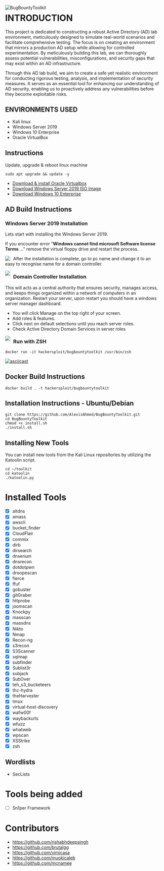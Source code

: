 <img src="https://imgur.com/Q7fBbju.png"
     alt="BugBountyToolkit"
     style="float: left; margin-right: 10px;" />

# INTRODUCTION
This project is dedicated to constructing a robust Active Directory (AD) lab environment, meticulously designed to simulate real-world scenarios and facilitate comprehensive testing. The focus is on creating an environment that mirrors a production AD setup while allowing for controlled experimentation. By meticulously building this lab, we can thoroughly assess potential vulnerabilities, misconfigurations, and security gaps that may exist within an AD infrastructure.<br/>

Through this AD lab build, we aim to create a safe yet realistic environment for conducting rigorous testing, analysis, and implementation of security measures. It serves as an essential tool for enhancing our understanding of AD security, enabling us to proactively address any vulnerabilities before they become exploitable risks.
<br />

## ENVIRONMENTS USED
- Kali linux</b> 
- Windows Server 2019</b>
- Windows 10 Enterprise</b> 
- Oracle VirtualBox</b>

## Instructions
Update, upgrade & reboot linux machine

```
sudo apt upgrade && update -y
```
- [Download & install Oracle Virtualbox](https://www.geeksforgeeks.org/how-to-install-virtual-box-in-kali-linux/)
- [Download Windows Server 2019 ISO Image](https://www.microsoft.com/en-us/evalcenter/download-windows-server-2019)</b>
- [Download Windows 10 Enterprise](https://www.microsoft.com/en-us/evalcenter/download-windows-10-enterprise)</b>

## AD Build Instructions
### Windows Server 2019 Installation

Lets start with installing the Windows Server 2019. 

If you encounter error "**Windows cannot find microsoft Software license Terms** ..."  remove the virtual floppy drive and restart the process. 

<img src="https://imgur.com/bRChFmg.png"
     style="float: left; margin-right: 10px;" />

After the installation is complete, go to pc name and change it to an easy to recognise name for a domain controller. 

<img src="https://imgur.com/vo0A2sw.png"
     style="float: left; margin-right: 10px;" />


### Domain Controller Installation
This will acts as a central authority that ensures security, manages access, and keeps things organized within a network of computers in an organization. 
Restart your server, upon restart you should have a windows server manager dashboard. 
- You will click Manage on the top right of your screen.
- Add roles & features.
- Click next on default selections until you reach server roles. 
- Check Active Directory Domain Services in server roles

<img src="https://imgur.com/CsIJ3In.png"
     style="float: left; margin-right: 10px;" />







### Run with ZSH
```
docker run -it hackersploit/bugbountytoolkit /usr/bin/zsh
```

[![asciicast](https://asciinema.org/a/sMorBlA5yzTIwfdiWzdRR3yEh.svg)](https://asciinema.org/a/sMorBlA5yzTIwfdiWzdRR3yEh)

## Docker Build Instructions
```
docker build . -t hackersploit/bugbountytoolkit
```

## Installation Instructions - Ubuntu/Debian
```
git clone https://github.com/AlexisAhmed/BugBountyToolkit.git
cd BugBountyToolkit
chmod +x install.sh
./install.sh
```
## Installing New Tools
You can install new tools from the Kali Linux repositories by utilizing the Katoolin script.
```
cd ~/toolkit
cd katoolin
./katoolin.py
```
# Installed Tools
- [x] altdns
- [x] amass
- [x] awscli
- [x] bucket_finder
- [x] CloudFlair
- [x] commix
- [x] dirb
- [x] dirsearch
- [x] dnsenum
- [x] dnsrecon
- [x] dotdotpwn
- [x] droopescan
- [x] fierce
- [x] ffuf
- [x] gobuster
- [x] gitGraber
- [x] httprobe
- [x] joomscan
- [x] Knockpy
- [x] masscan
- [x] massdns
- [x] Nikto
- [x] Nmap
- [x] Recon-ng
- [x] s3recon
- [x] S3Scanner
- [x] sqlmap
- [x] subfinder
- [x] Sublist3r
- [x] subjack
- [x] SubOver
- [x] teh_s3_bucketeers
- [x] thc-hydra
- [x] theHarvester
- [x] tmux
- [x] virtual-host-discovery
- [x] wafw00f
- [x] waybackurls
- [x] wfuzz
- [x] whatweb
- [x] wpscan
- [x] XSStrike
- [x] zsh

## Wordlists
- SecLists 

# Tools being added
- [ ] Sn1per Framework

# Contributors
- https://github.com/rishabhdeepsingh
- https://github.com/brutalgg 
- https://github.com/vimicasa
- https://github.com/muokicaleb
- https://github.com/mcnamee
